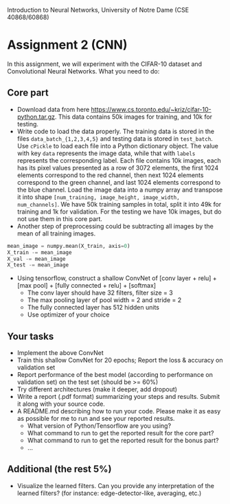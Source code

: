 Introduction to Neural Networks, University of Notre Dame (CSE 40868/60868)

# Assignment 2 (CNN)
In this assignment, we will experiment with the CIFAR-10 dataset and Convolutional Neural Networks. What you need to do:

## Core part
* Download data from here https://www.cs.toronto.edu/~kriz/cifar-10-python.tar.gz. This data contains 50k images for training, and 10k for testing. 
* Write code to load the data properly. The training data is stored in the files ```data_batch_{1,2,3,4,5}``` and testing data is stored in ```test_batch```. Use ```cPickle``` to load each file into a Python dictionary object. The value with key ```data``` represents the image data, while that with ```labels``` represents the corresponding label. Each file contains 10k images, each has its pixel values presented as a row of 3072 elements, the first 1024 elements correspond to the red channel, then next 1024 elements correspond to the green channel, and last 1024 elements correspond to the blue channel. Load the image data into a numpy array and transpose it into shape ```[num_training, image_height, image_width, num_channels]```. We have 50k training samples in total, split it into 49k for training and 1k for validation. For the testing we have 10k images, but do not use them in this core part.
* Another step of preprocessing could be subtracting all images by the mean of all training images. 
```python
mean_image = numpy.mean(X_train, axis=0)
X_train -= mean_image
X_val -= mean_image
X_test -= mean_image
``` 
* Using tensorflow, construct a shallow ConvNet of [conv layer + relu] + [max pool] + [fully connected + relu] + [softmax]
	- The conv layer should have 32 filters, filter size = 3
	- The max pooling layer of pool width = 2 and stride = 2
	- The fully connected layer has 512 hidden units
	- Use optimizer of your choice

## Your tasks
* Implement the above ConvNet
* Train this shallow ConvNet for 20 epochs; Report the loss & accuracy on validation set
* Report performance of the best model (according to performance on validation set) on the test set (should be >= 60%)
* Try different architectures (make it deeper, add dropout)
* Write a report (.pdf format) summarizing your steps and results. Submit it along with your source code.
* A README.md describing how to run your code. Please make it as easy as possible for me to run and see your reported results.
    * What version of Python/Tensorflow are you using?
    * What command to run to get the reported result for the core part?
    * What command to run to get the reported result for the bonus part?
    * ...


## Additional (the rest 5%)
* Visualize the learned filters. Can you provide any interpretation of the learned filters? (for instance: edge-detector-like, averaging, etc.)

